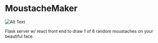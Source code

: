 # MoustacheMaker

![Alt Text](moustache_maker/data/moustache.gif)

Flask server w/ react front end to draw 1 of 8 random moustaches on your beautiful face.
